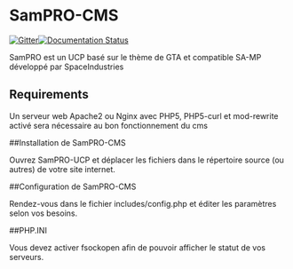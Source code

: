 # SamPRO-CMS
[![Gitter](https://badges.gitter.im/Join%20Chat.svg)](https://gitter.im/SpaceIndustries/SamPRO-CMS?utm_source=badge&utm_medium=badge&utm_campaign=pr-badge)[![Documentation Status](https://readthedocs.org/projects/sampro-cms/badge/?version=latest)](https://readthedocs.org/projects/sampro-cms/?badge=latest)

SamPRO est un UCP basé sur le thème de GTA et compatible SA-MP développé par SpaceIndustries

## Requirements
Un serveur web Apache2 ou Nginx avec PHP5, PHP5-curl et mod-rewrite activé sera nécessaire au bon fonctionnement du cms

##Installation de SamPRO-CMS

Ouvrez SamPRO-UCP et déplacer les fichiers dans le répertoire source (ou autres) de votre site internet.

##Configuration de SamPRO-CMS

Rendez-vous dans le fichier includes/config.php et éditer les paramètres selon vos besoins.

##PHP.INI

Vous devez activer fsockopen afin de pouvoir afficher le statut de vos serveurs.



